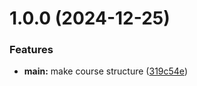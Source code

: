 # 1.0.0 (2024-12-25)


### Features

* **main:** make course structure ([319c54e](https://github.com/AlbertoRUDN/os-intro/commit/319c54eab2894730c0211e89d47abf13ba304a51))



